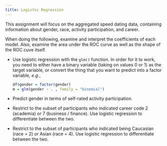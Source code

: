 ```yaml
---
title: Logistic Regression
---
```


This assignment will focus on the aggregated speed dating data, containing information about gender, race, activity participation, and career.

When doing the following, examine and interpret the coefficients of each model. Also, examine the area under the ROC curve as well as the shape of the ROC cuve itself.

* Use logistic regression with the `glm()` function. In order for it to work, you need to either have a binary variable (taking on values 0 or 1) as the target variable, or convert the thing that you want to predict into a factor variable, *e.g.*,

	```r
	df$gender = factor(gender)
	m = glm(gender ~ . , family = "binomial")
	```

* Predict gender in terms of self-rated activity participation.

* Restrict to the subset of participants who indicated career code 2 (academia) or 7 (business / finance). Use logistic regression to differentiate between the two. 

* Restrict to the subset of participants who indicated being Caucasian (race = 2) or Asian (race = 4). Use logistic regression to differentiate between the two.